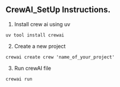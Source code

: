 ## CrewAI_SetUp Instructions.

1. Install crew ai using uv

```
uv tool install crewai
```

2. Create a new project

```
crewai create crew 'name_of_your_project'
```

3. Run crewAI file

```
crewai run
```
